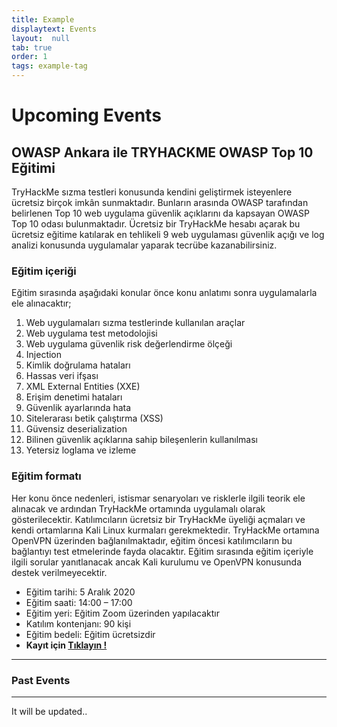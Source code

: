 ```yaml
---
title: Example
displaytext: Events
layout:  null
tab: true
order: 1
tags: example-tag
---
```

# Upcoming Events

## OWASP Ankara ile TRYHACKME OWASP Top 10 Eğitimi

TryHackMe sızma testleri konusunda kendini geliştirmek isteyenlere ücretsiz birçok imkân sunmaktadır. Bunların arasında OWASP tarafından belirlenen Top 10 web uygulama güvenlik açıklarını da kapsayan OWASP Top 10 odası bulunmaktadır. 
Ücretsiz bir TryHackMe hesabı açarak bu ücretsiz eğitime katılarak en tehlikeli 9 web uygulaması güvenlik açığı ve log analizi konusunda uygulamalar yaparak tecrübe kazanabilirsiniz. 

### Eğitim içeriği

Eğitim sırasında aşağıdaki konular önce konu anlatımı sonra uygulamalarla ele alınacaktır;
1.	Web uygulamaları sızma testlerinde kullanılan araçlar
2.	Web uygulama test metodolojisi
3.	Web uygulama güvenlik risk değerlendirme ölçeği
4.	Injection
5.	Kimlik doğrulama hataları
6.	Hassas veri ifşası
7.	XML External Entities (XXE)
8.	Erişim denetimi hataları
9.	Güvenlik ayarlarında hata
10.	Sitelerarası betik çalıştırma (XSS)
11.	Güvensiz deserialization
12.	Bilinen güvenlik açıklarına sahip bileşenlerin kullanılması
13.	Yetersiz loglama ve izleme

### Eğitim formatı

Her konu önce nedenleri, istismar senaryoları ve risklerle ilgili teorik ele alınacak ve ardından TryHackMe ortamında uygulamalı olarak gösterilecektir. 
Katılımcıların ücretsiz bir TryHackMe üyeliği açmaları ve kendi ortamlarına Kali Linux kurmaları gerekmektedir. TryHackMe ortamına OpenVPN üzerinden bağlanılmaktadır, eğitim öncesi katılımcıların bu bağlantıyı test etmelerinde fayda olacaktır. 
Eğitim sırasında eğitim içeriyle ilgili sorular yanıtlanacak ancak Kali kurulumu ve OpenVPN konusunda destek verilmeyecektir. 

* Eğitim tarihi: 5 Aralık 2020
* Eğitim saati: 14:00 – 17:00 
* Eğitim yeri: Eğitim Zoom üzerinden yapılacaktır
* Katılım kontenjanı: 90 kişi
* Eğitim bedeli: Eğitim ücretsizdir 
* **Kayıt için [Tıklayın !](https://forms.gle/SLQe6RniS5AAtJWy8)**

---
### Past Events
----

It will be updated..
